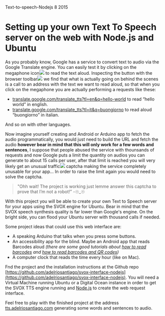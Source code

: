 <permalink>Text-to-speech-Nodejs</permalink>
<month>8</month>
<year>2015</year>

# Setting up your own Text To Speech server on the web with Node.js and Ubuntu

As you probably know, Google has a service to convert text to audio via the Google Translate engine. You can easily test it by clicking on the <a class='mintip'>megaphone icon<span><img src='articles/images/google-tts.png'/></span></a> to read the text aloud. <a class='mintip'>Inspecting the button with the browser toolbar<span><img src='articles/images/behind-scenes.png'/></span></a> we find that what is actually going on behind the scenes is a call to an address with the text we want to read aloud, so that when you click on the megaphone you are actually performing a requests like these:


 * [translate.google.com/translate_tts?tl=en&q=hello-world](http://translate.google.com/translate_tts?tl=en&q=hello-world) to read “hello world” in english.
 * [translate.google.com/translate_tts?tl=it&q=buongiorno](http://translate.google.com/translate_tts?tl=it&q=buongiorno) to read aloud “buongiorno” in italian.

And so on with other languages.

Now imagine yourself creating and Android or Arduino app to fetch the audio programmatically, you would just need to build the URL and fetch the audio **however bear in mind that this will only work for a few words and sentences**, I suppose that people abused the service with thounsands of requests and now Google puts a limit the quantity on audios you can generate to about 15 calls per user, after that limit is reached you will very likely get an <a class='mintip'>unusual traffic<span><img src='articles/images/deny-tts-google.png'/></span></a> captcha making the service completely unusable for your app... In order to raise the limit again you would need to solve the captcha.

> "Ohh wait! The project is working just lemme answer this captcha to prove that I’m not a robot!”
> -☉_☉

With this project you will be able to create your own Text to Speech server for your apps using the SVOX engine for Ubuntu. Bear in mind that the SVOX speech synthesis quality is far lower than Google's engine. On the bright side, you can flood your Ubuntu server with thousand calls if needed.


Some project ideas that could use this web interface are:
 * A speaking Arduino that talks when you press some buttons.
 * An accessibility app for the blind. Maybe an Android app that reads Barcodes aloud *(there are some good tutorials about [how to read barcodes](http://code.tutsplus.com/tutorials/android-sdk-create-a-barcode-reader--mobile-17162) and [how to read barcodes and QR codes](http://examples.javacodegeeks.com/android/android-barcode-and-qr-scanner-example/))*
 * A computer clock that reads the time every hour (like on Mac).

Fnd the project and the installation instructions at the Github repo [https://github.com/adelriosantiago/svox-interface-nodejs](https://github.com/adelriosantiago/svox-interface-nodejs). You will need a Virtual Machine running Ubuntu or a Digital Ocean instance in order to get the SVOX TTS engine running and [Node.js](http://nodejs.org) to create the web request interface.

Feel free to play with the finished project at the address [tts.adelriosantiago.com](http://tts.adelriosantiago.com) generating some words and sentences to audio.